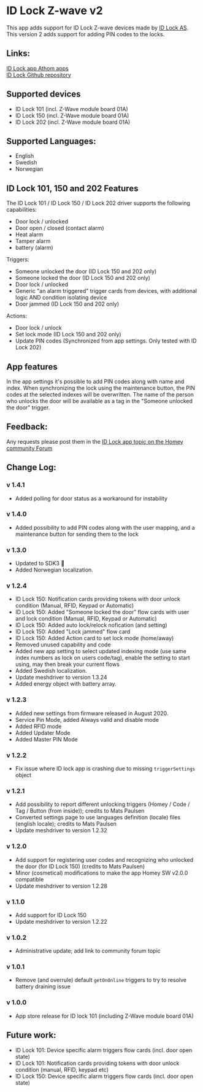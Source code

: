 # ID Lock Z-wave v2

This app adds support for ID Lock Z-wave devices made by [ID Lock AS](https://idlock.no/).
This version 2 adds support for adding PIN codes to the locks.

## Links:
[ID Lock app Athom apps](https://apps.athom.com/app/no.IDLock)                    
[ID Lock Github repository](https://github.com/TedTolboom/no.IDLock)   

## Supported devices
* ID Lock 101 (incl. Z-Wave module board 01A)   
* ID Lock 150 (incl. Z-Wave module board 01A)    
* ID Lock 202 (incl. Z-Wave module board 01A)    

## Supported Languages:
* English
* Swedish
* Norwegian

## ID Lock 101, 150 and 202 Features

The ID Lock 101 / ID Lock 150 / ID Lock 202 driver supports the following capabilities:
* Door lock / unlocked
* Door open / closed (contact alarm)
* Heat alarm
* Tamper alarm
* battery (alarm)

Triggers:
* Someone unlocked the door (ID Lock 150 and 202 only)
* Someone locked the door (ID Lock 150 and 202 only)
* Door lock / unlocked
* Generic "an alarm triggered" trigger cards from devices, with additional logic AND condition isolating device
* Door jammed (ID Lock 150 and 202 only)

 Actions:
 * Door lock / unlock
 * Set lock mode (ID Lock 150 and 202 only)
 * Update PIN codes (Synchronized from app settings. Only tested with ID Lock 202)

## App features
In the app settings it's possible to add PIN codes along with name and index.
When synchronizing the lock using the maintenance button, the PIN codes at the selected indexes will be overwritten.
The name of the person who unlocks the door will be available as a tag in the "Someone unlocked the door" trigger. 

 ## Feedback:
Any requests please post them in the [ID Lock app topic on the Homey community Forum](https://community.athom.com/t/161)

## Change Log:

### v 1.4.1
* Added polling for door status as a workaround for instability

### v 1.4.0
* Added possibility to add PIN codes along with the user mapping, and a maintenance button for sending them to the lock

### v 1.3.0
* Updated to SDK3 🎉
* Added Norwegian localization.

### v 1.2.4
* ID Lock 150: Notification cards providing tokens with door unlock condition (Manual, RFID, Keypad or Automatic)
* ID Lock 150: Added "Someone locked the door" flow cards with user and lock condition (Manual, RFID, Keypad or Automatic)
* ID Lock 150: Added auto lock/relock nofication (and setting)
* ID Lock 150: Added "Lock jammed" flow card
* ID Lock 150: Added Action card to set lock mode (home/away)
* Removed unused capability and code
* Added new app setting to select updated indexing mode (use same index numbers as lock on users code/tag), enable the setting to start using, may then break your current flows
* Added Swedish localization.
* Update meshdriver to version 1.3.24 
* Added energy object with battery array.

### v 1.2.3
* Added new settings from firmware released in August 2020.
* Service Pin Mode, added Always valid and disable mode
* Added RFID mode
* Added Updater Mode
* Added Master PIN Mode

### v 1.2.2
* Fix issue where ID lock app is crashing due to missing `triggerSettings` object   

### v 1.2.1
* Add possibility to report different unlocking triggers (Homey / Code / Tag / Button (from inside)); credits to Mats Paulsen   
* Converted settings page to use languages definition (locale) files (english locale); credits to Mats Paulsen      
* Update meshdriver to version 1.2.32   

### v 1.2.0
* Add support for registering user codes and recognizing who unlocked the door (for ID Lock 150) (credits to Mats Paulsen)      
* Minor (cosmetical) modifications to make the app Homey SW v2.0.0 compatible      
* Update meshdriver to version 1.2.28   

### v 1.1.0
* Add support for ID Lock 150         
* Update meshdriver to version 1.2.22   

### v 1.0.2
* Administrative update; add link to community forum topic       

### v 1.0.1
* Remove (and overrule) default `getOnOnline` triggers to try to resolve battery draining issue    

### v 1.0.0
* App store release for ID lock 101 (including Z-Wave module board 01A)

## Future work:
* ID Lock 101: Device specific alarm triggers flow cards (incl. door open state)   
* ID Lock 101: Notification cards providing tokens with door unlock condition (manual, RFID, keypad etc)   
* ID Lock 150: Device specific alarm triggers flow cards (incl. door open state)   
